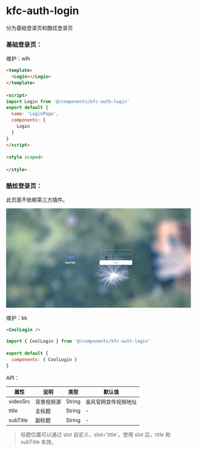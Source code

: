 # kfc-auth-login
分为基础登录页和酷炫登录页

### 基础登录页：

维护：wlh

```html
<template>
  <Login></Login>
</template>

<script>
import Login from '@/components/kfc-auth-login'
export default {
  name: 'LoginPage',
  components: {
    Login
  }
}
</script>

<style scoped>

</style>
```

### 酷炫登录页：

此页面不依赖第三方插件。

![cool-login](./demo.gif)

维护：kk

```html
<CoolLogin />
```
```js
import { CoolLogin } from '@/components/kfc-auth-login'

export default {
  components: { CoolLogin }
}
```
API：

| 属性     | 说明       | 类型   | 默认值               |
| -------- | ---------- | ------ | ----------------- |
| videoSrc | 背景视频源 | String | 金风官网宣传视频地址   |
| title    | 主标题     | String | -                  |
| subTitle | 副标题     | String | -                  |

> 标题位置可以通过 slot 自定义，slot='title'。使用 slot 后，title 和 subTitle 失效。

